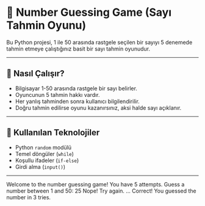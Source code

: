 # 🎯 Number Guessing Game (Sayı Tahmin Oyunu)

Bu Python projesi, 1 ile 50 arasında rastgele seçilen bir sayıyı 5 denemede tahmin etmeye çalıştığınız basit bir sayı tahmin oyunudur.

---

## 🚀 Nasıl Çalışır?

- Bilgisayar 1-50 arasında rastgele bir sayı belirler.
- Oyuncunun 5 tahmin hakkı vardır.
- Her yanlış tahminden sonra kullanıcı bilgilendirilir.
- Doğru tahmin edilirse oyunu kazanırsınız, aksi halde sayı açıklanır.

---

## 🧠 Kullanılan Teknolojiler

- Python `random` modülü
- Temel döngüler (`while`)
- Koşullu ifadeler (`if-else`)
- Girdi alma (`input()`)

---

Welcome to the number guessing game! You have 5 attempts.
Guess a number between 1 and 50:
25
Nope! Try again.
...
Correct! You guessed the number in 3 tries.


